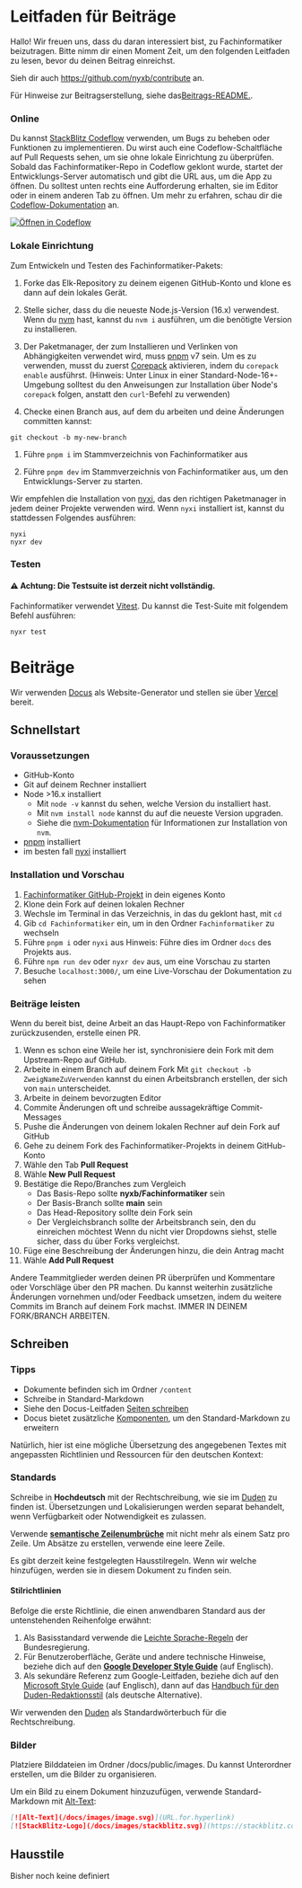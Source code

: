 # Leitfaden für Beiträge

Hallo! Wir freuen uns, dass du daran interessiert bist, zu Fachinformatiker beizutragen. Bitte nimm dir einen Moment Zeit, um den folgenden Leitfaden zu lesen, bevor du deinen Beitrag einreichst.

Sieh dir auch https://github.com/nyxb/contribute an.

Für Hinweise zur Beitragserstellung, siehe das[Beitrags-README.](#Beiträge).

### Online

Du kannst [StackBlitz Codeflow](https://stackblitz.com/codeflow) verwenden, um Bugs zu beheben oder Funktionen zu implementieren. Du wirst auch eine Codeflow-Schaltfläche auf Pull Requests sehen, um sie ohne lokale Einrichtung zu überprüfen. Sobald das Fachinformatiker-Repo in Codeflow geklont wurde, startet der Entwicklungs-Server automatisch und gibt die URL aus, um die App zu öffnen. Du solltest unten rechts eine Aufforderung erhalten, sie im Editor oder in einem anderen Tab zu öffnen. Um mehr zu erfahren, schau dir die [Codeflow-Dokumentation](https://developer.stackblitz.com/codeflow/what-is-codeflow) an.

[![Öffnen in Codeflow](https://developer.stackblitz.com/img/open_in_codeflow.svg)](https://pr.new/elk-zone/elk)

### Lokale Einrichtung

Zum Entwickeln und Testen des Fachinformatiker-Pakets:

1. Forke das Elk-Repository zu deinem eigenen GitHub-Konto und klone es dann auf dein lokales Gerät.

2. Stelle sicher, dass du die neueste Node.js-Version (16.x) verwendest.
Wenn du [nvm](https://github.com/nvm-sh/nvm) hast, kannst du `nvm i` ausführen, um die benötigte Version zu installieren.

3. Der Paketmanager, der zum Installieren und Verlinken von Abhängigkeiten verwendet wird, muss [pnpm](https://pnpm.io/) v7 sein. Um es zu verwenden, musst du zuerst [Corepack](https://github.com/nodejs/corepack) aktivieren, indem du `corepack enable` ausführst. (Hinweis: Unter Linux in einer Standard-Node-16+-Umgebung solltest du den Anweisungen zur Installation über Node's `corepack` folgen, anstatt den `curl`-Befehl zu verwenden)

4. Checke einen Branch aus, auf dem du arbeiten und deine Änderungen committen kannst:
```shell
git checkout -b my-new-branch
```

1. Führe `pnpm i` im Stammverzeichnis von Fachinformatiker aus

2. Führe `pnpm dev` im Stammverzeichnis von Fachinformatiker aus, um den Entwicklungs-Server zu starten.

Wir empfehlen die Installation von [nyxi](https://github.com/nyxb/nyxi/blob/main/docs/commands.md#nyxi), das den richtigen Paketmanager in jedem deiner Projekte verwenden wird. Wenn `nyxi` installiert ist, kannst du stattdessen Folgendes ausführen:

```
nyxi
nyxr dev
```

### Testen

#### ⚠️ Achtung: Die Testsuite ist derzeit nicht vollständig.

Fachinformatiker verwendet [Vitest](https://vitest.dev). Du kannst die Test-Suite mit folgendem Befehl ausführen:

```
nyxr test
``` 
# Beiträge

Wir verwenden [Docus](https://docus.dev/) als Website-Generator und stellen sie über [Vercel](https://vercel.com) bereit.

## Schnellstart

### Voraussetzungen

- GitHub-Konto
- Git auf deinem Rechner installiert
- Node >16.x installiert
  - Mit `node -v` kannst du sehen, welche Version du installiert hast.
  - Mit `nvm install node` kannst du auf die neueste Version upgraden.
  - Siehe die [nvm-Dokumentation](https://github.com/nvm-sh/nvm#installing-and-updating) für Informationen zur Installation von `nvm`.
- [pnpm](https://pnpm.io/installation) installiert
- im besten fall [nyxi](https://github.com/nyxb/nyxi/blob/main/docs/commands.md#nyxi) installiert

### Installation und Vorschau

1. [Fachinformatiker GitHub-Projekt](https://github.com/nyxb/Fachinformatiker/fork) in dein eigenes Konto
2. Klone dein Fork auf deinen lokalen Rechner
3. Wechsle im Terminal in das Verzeichnis, in das du geklont hast, mit `cd`
4. Gib `cd Fachinformatiker` ein, um in den Ordner `Fachinformatiker` zu wechseln
5. Führe `pnpm i` oder `nyxi` aus
   Hinweis: Führe dies im Ordner `docs` des Projekts aus.
6. Führe `npm run dev` oder `nyxr dev` aus, um eine Vorschau zu starten
7. Besuche `localhost:3000/`, um eine Live-Vorschau der Dokumentation zu sehen

### Beiträge leisten

Wenn du bereit bist, deine Arbeit an das Haupt-Repo von Fachinformatiker zurückzusenden, erstelle einen PR.

1. Wenn es schon eine Weile her ist, synchronisiere dein Fork mit dem Upstream-Repo auf GitHub.
2. Arbeite in einem Branch auf deinem Fork
   Mit `git checkout -b ZweigNameZuVerwenden` kannst du einen Arbeitsbranch erstellen, der sich von `main` unterscheidet.
3. Arbeite in deinem bevorzugten Editor
4. Commite Änderungen oft und schreibe aussagekräftige Commit-Messages
5. Pushe die Änderungen von deinem lokalen Rechner auf dein Fork auf GitHub
6. Gehe zu deinem Fork des Fachinformatiker-Projekts in deinem GitHub-Konto
7. Wähle den Tab **Pull Request**
8. Wähle **New Pull Request**
9. Bestätige die Repo/Branches zum Vergleich
   - Das Basis-Repo sollte **nyxb/Fachinformatiker** sein
   - Der Basis-Branch sollte **main** sein
   - Das Head-Repository sollte dein Fork sein
   - Der Vergleichsbranch sollte der Arbeitsbranch sein, den du einreichen möchtest
   Wenn du nicht vier Dropdowns siehst, stelle sicher, dass du über Forks vergleichst.
10. Füge eine Beschreibung der Änderungen hinzu, die dein Antrag macht
11. Wähle **Add Pull Request**

Andere Teammitglieder werden deinen PR überprüfen und Kommentare oder Vorschläge über den PR machen.
Du kannst weiterhin zusätzliche Änderungen vornehmen und/oder Feedback umsetzen, indem du weitere Commits im Branch auf deinem Fork machst.
IMMER IN DEINEM FORK/BRANCH ARBEITEN.

## Schreiben

### Tipps

- Dokumente befinden sich im Ordner `/content`
- Schreibe in Standard-Markdown
- Siehe den Docus-Leitfaden [Seiten schreiben](https://docus.dev/introduction/writing-pages)
- Docus bietet zusätzliche [Komponenten](https://docus.dev/api/components), um den Standard-Markdown zu erweitern

Natürlich, hier ist eine mögliche Übersetzung des angegebenen Textes mit angepassten Richtlinien und Ressourcen für den deutschen Kontext:

### Standards

Schreibe in **Hochdeutsch** mit der Rechtschreibung, wie sie im [Duden](https://www.duden.de) zu finden ist.
Übersetzungen und Lokalisierungen werden separat behandelt, wenn Verfügbarkeit oder Notwendigkeit es zulassen.

Verwende [**semantische Zeilenumbrüche**](https://rhodesmill.org/brandon/2012/one-sentence-per-line/) mit nicht mehr als einem Satz pro Zeile.
Um Absätze zu erstellen, verwende eine leere Zeile.

Es gibt derzeit keine festgelegten Hausstilregeln.
Wenn wir welche hinzufügen, werden sie in diesem Dokument zu finden sein.

#### Stilrichtlinien

Befolge die erste Richtlinie, die einen anwendbaren Standard aus der untenstehenden Reihenfolge erwähnt:

1. Als Basisstandard verwende die [Leichte Sprache-Regeln](https://www.leichte-sprache.de) der Bundesregierung.
2. Für Benutzeroberfläche, Geräte und andere technische Hinweise, beziehe dich auf den [**Google Developer Style Guide**](https://developers.google.com/style) (auf Englisch).
3. Als sekundäre Referenz zum Google-Leitfaden, beziehe dich auf den [Microsoft Style Guide](https://docs.microsoft.com/style-guide/welcome/) (auf Englisch), dann auf das [Handbuch für den Duden-Redaktionsstil](https://www.duden.de/redaktionsstil) (als deutsche Alternative).

Wir verwenden den [Duden](https://www.duden.de) als Standardwörterbuch für die Rechtschreibung.

### Bilder

Platziere Bilddateien im Ordner /docs/public/images.
Du kannst Unterordner erstellen, um die Bilder zu organisieren.

Um ein Bild zu einem Dokument hinzuzufügen, verwende Standard-Markdown mit [Alt-Text](https://accessibility.huit.harvard.edu/describe-content-images):

```md
[![Alt-Text](/docs/images/image.svg)](URL.for.hyperlink)
[![StackBlitz-Logo](/docs/images/stackblitz.svg)](https://stackblitz.com/)
```

## Hausstile

Bisher noch keine definiert

